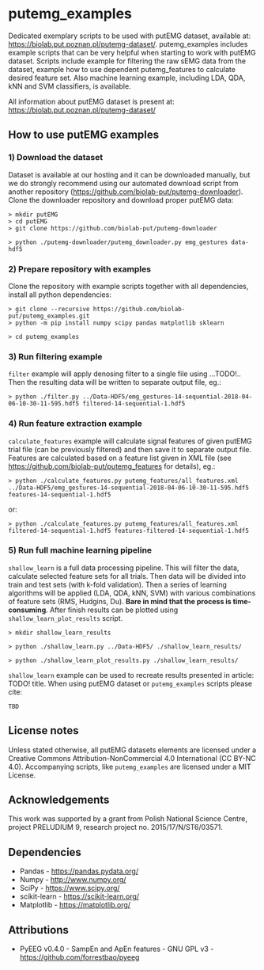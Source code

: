 # putemg_examples

Dedicated exemplary scripts to be used with putEMG dataset, available at: https://biolab.put.poznan.pl/putemg-dataset/.
putemg_examples includes example scripts that can be very helpful when starting to work with putEMG dataset.
Scripts include example for filtering the raw sEMG data from the dataset, example how to use dependent putemg_features 
to calculate desired feature set. Also machine learning example, including LDA, QDA, kNN and SVM classifiers, is available.

All information about putEMG dataset is present at: https://biolab.put.poznan.pl/putemg-dataset/

## How to use putEMG examples

### 1) Download the dataset

Dataset is available at our hosting and it can be downloaded manually, but we do strongly recommend using our automated 
download script from another repository (https://github.com/biolab-put/putemg-downloader). Clone the downloader 
repository and download proper putEMG data:

```shell
> mkdir putEMG
> cd putEMG
> git clone https://github.com/biolab-put/putemg-downloader

> python ./putemg-downloader/putemg_downloader.py emg_gestures data-hdf5
```

### 2) Prepare repository with examples

Clone the repository with example scripts together with all dependencies, install all python dependencies:

```shell
> git clone --recursive https://github.com/biolab-put/putemg_examples.git
> python -m pip install numpy scipy pandas matplotlib sklearn

> cd putemg_examples
```

### 3) Run filtering example

`filter` example will apply denosing filter to a single file using ...TODO!.. 
Then the resulting data will be written to separate output file, eg.:

```shell
> python ./filter.py ../Data-HDF5/emg_gestures-14-sequential-2018-04-06-10-30-11-595.hdf5 filtered-14-sequential-1.hdf5
```

### 4) Run feature extraction example

`calculate_features` example will calculate signal features of given putEMG trial file (can be previously filtered) 
and then save it to separate output file. Features are calculated based on a feature list given in XML file 
(see https://github.com/biolab-put/putemg_features for details), eg.:

```shell
> python ./calculate_features.py putemg_features/all_features.xml ../Data-HDF5/emg_gestures-14-sequential-2018-04-06-10-30-11-595.hdf5 features-14-sequential-1.hdf5
```

or:

```shell
> python ./calculate_features.py putemg_features/all_features.xml filtered-14-sequential-1.hdf5 features-filtered-14-sequential-1.hdf5
```

### 5) Run full machine learning pipeline

`shallow_learn` is a full data processing pipeline. This will filter the data, calculate selected feature sets for all 
trials. Then data will be divided into train and test sets (with k-fold validation). Then a series of learning algorithms
will be applied (LDA, QDA, kNN, SVM) with various combinations of feature sets (RMS, Hudgins, Du). 
**Bare in mind that the process is time-consuming**. After finish results can be plotted using `shallow_learn_plot_results` 
script.

```shell
> mkdir shallow_learn_results

> python ./shallow_learn.py ../Data-HDF5/ ./shallow_learn_results/

> python ./shallow_learn_plot_results.py ./shallow_learn_results/
```

`shallow_learn` example can be used to recreate results presented in article: TODO! title. When using putEMG dataset or
`putemg_examples` scripts please cite: 

```text
TBD
```

## License notes

Unless stated otherwise, all putEMG datasets elements are licensed under a Creative Commons Attribution-NonCommercial 
4.0 International (CC BY-NC 4.0). Accompanying scripts, like `putemg_examples` are licensed under a MIT License.

## Acknowledgements

This work was supported by a grant from Polish National Science Centre, project PRELUDIUM 9, research project 
no. 2015/17/N/ST6/03571.

## Dependencies
* Pandas - https://pandas.pydata.org/
* Numpy - http://www.numpy.org/
* SciPy - https://www.scipy.org/
* scikit-learn - https://scikit-learn.org/
* Matplotlib - https://matplotlib.org/

## Attributions
* PyEEG v0.4.0 - SampEn and ApEn features - GNU GPL v3 - https://github.com/forrestbao/pyeeg
